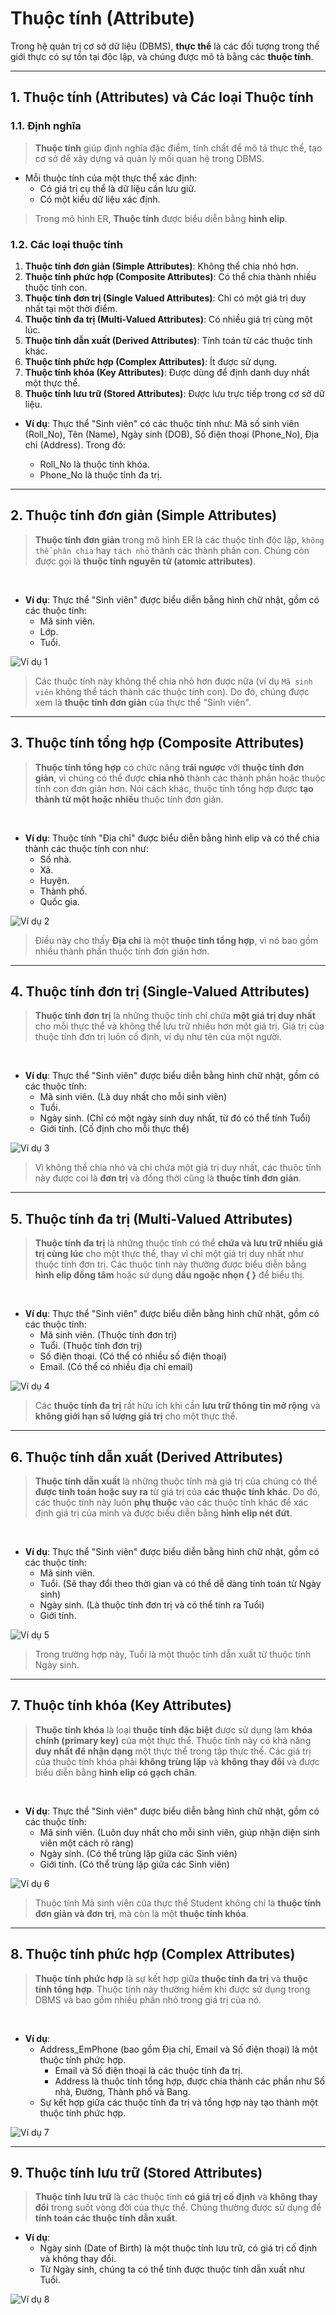 # Thuộc tính (Attribute)

Trong hệ quản trị cơ sở dữ liệu (DBMS), **thực thể** là các đối tượng trong thế giới thực có sự tồn tại độc lập, và chúng được mô tả bằng các **thuộc tính**.

---

## 1. Thuộc tính (Attributes) và Các loại Thuộc tính

### 1.1. Định nghĩa

>**Thuộc tính** giúp định nghĩa đặc điểm, tính chất để mô tả thực thể, tạo cơ sở để xây dựng và quản lý mối quan hệ trong DBMS.

- Mỗi thuộc tính của một thực thể xác định:
  - Có giá trị cụ thể là dữ liệu cần lưu giữ.
  - Có một kiểu dữ liệu xác định.

>Trong mô hình ER, **Thuộc tính** được biểu diễn bằng **hình elip**.

### 1.2. Các loại thuộc tính

1. **Thuộc tính đơn giản (Simple Attributes)**: Không thể chia nhỏ hơn.
2. **Thuộc tính phức hợp (Composite Attributes)**: Có thể chia thành nhiều thuộc tính con.
3. **Thuộc tính đơn trị (Single Valued Attributes)**: Chỉ có một giá trị duy nhất tại một thời điểm.
4. **Thuộc tính đa trị (Multi-Valued Attributes)**: Có nhiều giá trị cùng một lúc.
5. **Thuộc tính dẫn xuất (Derived Attributes)**: Tính toán từ các thuộc tính khác.
6. **Thuộc tính phức hợp (Complex Attributes)**: Ít được sử dụng.
7. **Thuộc tính khóa (Key Attributes)**: Được dùng để định danh duy nhất một thực thể.
8. **Thuộc tính lưu trữ (Stored Attributes)**: Được lưu trực tiếp trong cơ sở dữ liệu.

- **Ví dụ**: Thực thể "Sinh viên" có các thuộc tính như: Mã số sinh viên (Roll_No), Tên (Name), Ngày sinh (DOB), Số điện thoại (Phone_No), Địa chỉ (Address). Trong đó:

   - Roll_No là thuộc tính khóa.
   - Phone_No là thuộc tính đa trị.

---

## 2. Thuộc tính đơn giản (Simple Attributes)

>**Thuộc tính đơn giản** trong mô hình ER là các thuộc tính độc lập, `không thể phân chia` hay `tách nhỏ` thành các thành phần con. Chúng còn được gọi là **thuộc tính nguyên tử (atomic attributes)**.

<br/>

- **Ví dụ**: Thực thể "Sinh viên" được biểu diễn bằng hình chữ nhật, gồm có các thuộc tính:
  - Mã sinh viên.
  - Lớp.
  - Tuổi.

![Ví dụ 1](../../scr/ER_Attribute_Exp1.png)

>Các thuộc tính này không thể chia nhỏ hơn được nữa (ví dụ `Mã sinh viên` không thể tách thành các thuộc tính con). Do đó, chúng được xem là **thuộc tính đơn giản** của thực thể "Sinh viên".

---

## 3. Thuộc tính tổng hợp (Composite Attributes)

>**Thuộc tính tổng hợp** có chức năng **trái ngược** với **thuộc tính đơn giản**, vì chúng có thể được **chia nhỏ** thành các thành phần hoặc thuộc tính con đơn giản hơn. Nói cách khác, thuộc tính tổng hợp được **tạo thành từ một hoặc nhiều** thuộc tính đơn giản.

<br/>

- **Ví dụ**: Thuộc tính "Địa chỉ" được biểu diễn bằng hình elip và có thể chia thành các thuộc tính con như:
  - Số nhà.
  - Xã.
  - Huyện.
  - Thành phố.
  - Quốc gia.

![Ví dụ 2](../../scr/ER_Attribute_Exp2.png)

>Điều này cho thấy **Địa chỉ** là một **thuộc tính tổng hợp**, vì nó bao gồm nhiều thành phần thuộc tính đơn giản hơn.

---

## 4. Thuộc tính đơn trị (Single-Valued Attributes)

>**Thuộc tính đơn trị** là những thuộc tính chỉ chứa **một giá trị duy nhất** cho mỗi thực thể và không thể lưu trữ nhiều hơn một giá trị. Giá trị của thuộc tính đơn trị luôn cố định, ví dụ như tên của một người.

<br/>

- **Ví dụ**: Thực thể "Sinh viên" được biểu diễn bằng hình chữ nhật, gồm có các thuộc tính:
  - Mã sinh viên. (Là duy nhất cho mỗi sinh viên)
  - Tuổi.
  - Ngày sinh. (Chỉ có một ngày sinh duy nhất, từ đó có thể tính Tuổi)
  - Giới tính. (Cố định cho mỗi thực thể) 

![Ví dụ 3](../../scr/ER_Attribute_Exp3.png)

>Vì không thể chia nhỏ và chỉ chứa một giá trị duy nhất, các thuộc tính này được coi là **đơn trị** và đồng thời cũng là **thuộc tính đơn giản**.

---

## 5. Thuộc tính đa trị (Multi-Valued Attributes)

>**Thuộc tính đa trị** là những thuộc tính có thể **chứa và lưu trữ nhiều giá trị cùng lúc** cho một thực thể, thay vì chỉ một giá trị duy nhất như thuộc tính đơn trị. Các thuộc tính này thường được biểu diễn bằng **hình elip đồng tâm** hoặc sử dụng **dấu ngoặc nhọn { }** để biểu thị.

<br/>

- **Ví dụ**: Thực thể "Sinh viên" được biểu diễn bằng hình chữ nhật, gồm có các thuộc tính:
  - Mã sinh viên. (Thuộc tính đơn trị)
  - Tuổi. (Thuộc tính đơn trị)
  - Số điện thoại. (Có thể có nhiều số điện thoại)
  - Email. (Có thể có nhiều địa chỉ email) 

![Ví dụ 4](../../scr/ER_Attribute_Exp4.png)

>Các **thuộc tính đa trị** rất hữu ích khi cần **lưu trữ thông tin mở rộng** và **không giới hạn số lượng giá trị** cho một thực thể.

---

## 6. Thuộc tính dẫn xuất (Derived Attributes)

>**Thuộc tính dẫn xuất** là những thuộc tính mà giá trị của chúng có thể **được tính toán hoặc suy ra** từ giá trị của **các thuộc tính khác**. Do đó, các thuộc tính này luôn **phụ thuộc** vào các thuộc tính khác để xác định giá trị của mình và được biểu diễn bằng **hình elip nét đứt**.

<br/>

- **Ví dụ**: Thực thể "Sinh viên" được biểu diễn bằng hình chữ nhật, gồm có các thuộc tính:
  - Mã sinh viên. 
  - Tuổi. (Sẽ thay đổi theo thời gian và có thể dễ dàng tính toán từ Ngày sinh)
  - Ngày sinh. (Là thuộc tính đơn trị và có thể tính ra Tuổi)
  - Giới tính. 

![Ví dụ 5](../../scr/ER_Attribute_Exp5.png)

>Trong trường hợp này, Tuổi là một thuộc tính dẫn xuất từ thuộc tính Ngày sinh.

---

## 7. Thuộc tính khóa (Key Attributes)

>**Thuộc tính khóa** là loại **thuộc tính đặc biệt** được sử dụng làm **khóa chính (primary key)** của một thực thể. Thuộc tính này có khả năng **duy nhất để nhận dạng** một thực thể trong tập thực thể. Các giá trị của thuộc tính khóa phải **không trùng lặp** và **không thay đổi** và được biểu diễn bằng **hình elip có gạch chân**.

<br/>

- **Ví dụ**: Thực thể "Sinh viên" được biểu diễn bằng hình chữ nhật, gồm có các thuộc tính:
  - Mã sinh viên. (Luôn duy nhất cho mỗi sinh viên, giúp nhận diện sinh viên một cách rõ ràng)
  - Ngày sinh. (Có thể trùng lặp giữa các Sinh viên)
  - Giới tính. (Có thể trùng lặp giữa các Sinh viên)

![Ví dụ 6](../../scr/ER_Attribute_Exp6.png)

>Thuộc tính Mã sinh viên của thực thể Student không chỉ là **thuộc tính đơn giản và đơn trị**, mà còn là một **thuộc tính khóa**.

---

## 8. Thuộc tính phức hợp (Complex Attributes)

>**Thuộc tính phức hợp** là sự kết hợp giữa **thuộc tính đa trị** và **thuộc tính tổng hợp**. Thuộc tính này thường hiếm khi được sử dụng trong DBMS và bao gồm nhiều phần nhỏ trong giá trị của nó.

<br/>

- **Ví dụ**:
  - Address_EmPhone (bao gồm Địa chỉ, Email và Số điện thoại) là một thuộc tính phức hợp.
    - Email và Số điện thoại là các thuộc tính đa trị.
    - Address là thuộc tính tổng hợp, được chia thành các phần như Số nhà, Đường, Thành phố và Bang.
  - Sự kết hợp giữa các thuộc tính đa trị và tổng hợp này tạo thành một thuộc tính phức hợp.

![Ví dụ 7](../../scr/ER_Attribute_Exp7.png)

---

## 9. Thuộc tính lưu trữ (Stored Attributes)

>**Thuộc tính lưu trữ** là các thuộc tính **có giá trị cố định** và **không thay đổi** trong suốt vòng đời của thực thể. Chúng thường được sử dụng để **tính toán các thuộc tính dẫn xuất**.

- **Ví dụ**:
  - Ngày sinh (Date of Birth) là một thuộc tính lưu trữ, có giá trị cố định và không thay đổi.
  - Từ Ngày sinh, chúng ta có thể tính được thuộc tính dẫn xuất như Tuổi.

![Ví dụ 8](../../scr/ER_Attribute_Exp8.png)
